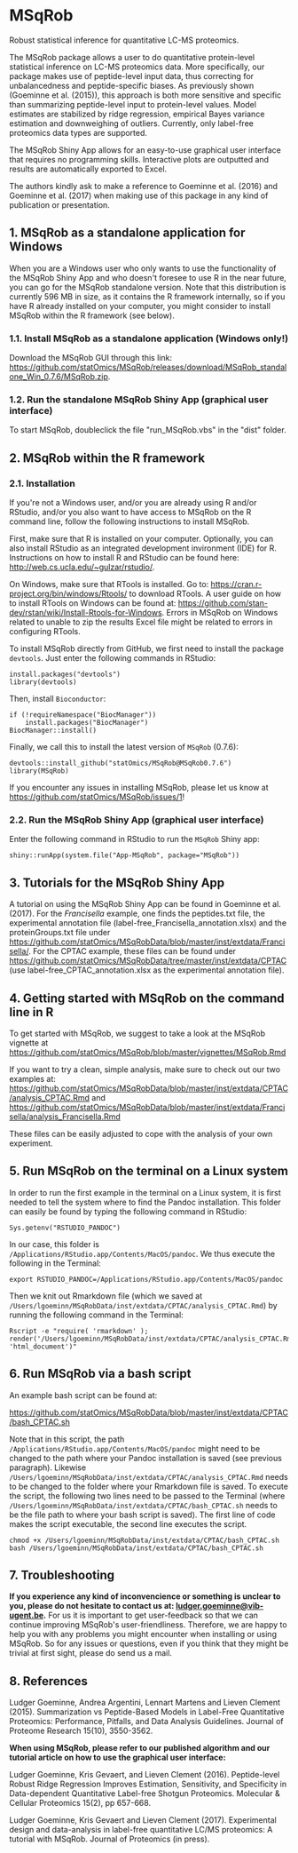 # MSqRob

Robust statistical inference for quantitative LC-MS proteomics.

The MSqRob package allows a user to do quantitative protein-level statistical inference on LC-MS proteomics data. More specifically, our package makes use of peptide-level input data, thus correcting for unbalancedness and peptide-specific biases. As previously shown (Goeminne et al. (2015)), this approach is both more sensitive and specific than summarizing peptide-level input to protein-level values. Model estimates are stabilized by ridge regression, empirical Bayes variance estimation and downweighing of outliers. Currently, only label-free proteomics data types are supported.

The MSqRob Shiny App allows for an easy-to-use graphical user interface that requires no programming skills. Interactive plots are outputted and results are automatically exported to Excel.

The authors kindly ask to make a reference to Goeminne et al. (2016) and Goeminne et al. (2017) when making use of this package in any kind of publication or presentation.

## 1. MSqRob as a standalone application for Windows

When you are a Windows user who only wants to use the functionality of the MSqRob Shiny App and who doesn't foresee to use R in the near future, you can go for the MSqRob standalone version. Note that this distribution is currently 596 MB in size, as it contains the R framework internally, so if you have R already installed on your computer, you might consider to install MSqRob within the R framework (see below).

### 1.1. Install MSqRob as a standalone application (Windows only!)

Download the MSqRob GUI through this link: https://github.com/statOmics/MSqRob/releases/download/MSqRob_standalone_Win_0.7.6/MSqRob.zip.  

### 1.2. Run the standalone MSqRob Shiny App (graphical user interface)

To start MSqRob, doubleclick the file "run_MSqRob.vbs" in the "dist" folder.

## 2. MSqRob within the R framework

### 2.1. Installation

If you're not a Windows user, and/or you are already using R and/or RStudio, and/or you also want to have access to MSqRob on the R command line, follow the following instructions to install MSqRob.

First, make sure that R is installed on your computer. Optionally, you can also install RStudio as an integrated development invironment (IDE) for R. Instructions on how to install R and RStudio can be found here: http://web.cs.ucla.edu/~gulzar/rstudio/.

On Windows, make sure that RTools is installed. Go to: https://cran.r-project.org/bin/windows/Rtools/ to download RTools. A user guide on how to install RTools on Windows can be found at: https://github.com/stan-dev/rstan/wiki/Install-Rtools-for-Windows. Errors in MSqRob on Windows related to unable to zip the results Excel file might be related to errors in configuring RTools.

To install MSqRob directly from GitHub, we first need to install the package `devtools`. Just enter the following commands in RStudio:

~~~~
install.packages("devtools")
library(devtools)
~~~~

Then, install `Bioconductor`:

~~~~
if (!requireNamespace("BiocManager"))
    install.packages("BiocManager")
BiocManager::install()
~~~~

Finally, we call this to install the latest version of `MSqRob` (0.7.6):

~~~~
devtools::install_github("statOmics/MSqRob@MSqRob0.7.6")
library(MSqRob)
~~~~

If you encounter any issues in installing MSqRob, please let us know at https://github.com/statOmics/MSqRob/issues/1!

### 2.2. Run the MSqRob Shiny App (graphical user interface)

Enter the following command in RStudio to run the `MSqRob` Shiny app:

~~~~
shiny::runApp(system.file("App-MSqRob", package="MSqRob"))
~~~~

## 3. Tutorials for the MSqRob Shiny App

A tutorial on using the MSqRob Shiny App can be found in Goeminne et al. (2017). For the *Francisella* example, one finds the peptides.txt file, the experimental annotation file (label-free_Francisella_annotation.xlsx) and the proteinGroups.txt file under  https://github.com/statOmics/MSqRobData/blob/master/inst/extdata/Francisella/. For the CPTAC example, these files can be found under https://github.com/statOmics/MSqRobData/tree/master/inst/extdata/CPTAC (use label-free_CPTAC_annotation.xlsx as the experimental annotation file).

## 4. Getting started with MSqRob on the command line in R

To get started with MSqRob, we suggest to take a look at the MSqRob vignette at https://github.com/statOmics/MSqRob/blob/master/vignettes/MSqRob.Rmd

If you want to try a clean, simple analysis, make sure to check out our two examples at:
https://github.com/statOmics/MSqRobData/blob/master/inst/extdata/CPTAC/analysis_CPTAC.Rmd
and
https://github.com/statOmics/MSqRobData/blob/master/inst/extdata/Francisella/analysis_Francisella.Rmd

These files can be easily adjusted to cope with the analysis of your own experiment.

## 5. Run MSqRob on the terminal on a Linux system

In order to run the first example in the terminal on a Linux system, it is first needed to tell the system where to find the Pandoc installation. This folder can easily be found by typing the following command in RStudio:

~~~~
Sys.getenv("RSTUDIO_PANDOC")
~~~~

In our case, this folder is `/Applications/RStudio.app/Contents/MacOS/pandoc`.
We thus execute the following in the Terminal:
~~~~
export RSTUDIO_PANDOC=/Applications/RStudio.app/Contents/MacOS/pandoc
~~~~

Then we knit out Rmarkdown file (which we saved at `/Users/lgoeminn/MSqRobData/inst/extdata/CPTAC/analysis_CPTAC.Rmd`) by running the following command in the Terminal:

~~~~
Rscript -e "require( 'rmarkdown' ); render('/Users/lgoeminn/MSqRobData/inst/extdata/CPTAC/analysis_CPTAC.Rmd', 'html_document')"
~~~~

## 6. Run MSqRob via a bash script

An example bash script can be found at:

https://github.com/statOmics/MSqRobData/blob/master/inst/extdata/CPTAC/bash_CPTAC.sh

Note that in this script, the path `/Applications/RStudio.app/Contents/MacOS/pandoc` might need to be changed to the path where your Pandoc installation is saved (see previous paragraph). Likewise `/Users/lgoeminn/MSqRobData/inst/extdata/CPTAC/analysis_CPTAC.Rmd` needs to be changed to the folder where your Rmarkdown file is saved. To execute the script, the following two lines need to be passed to the Terminal (where `/Users/lgoeminn/MSqRobData/inst/extdata/CPTAC/bash_CPTAC.sh` needs to be the file path to where your bash script is saved). The first line of code makes the script executable, the second line executes the script.

~~~~
chmod +x /Users/lgoeminn/MSqRobData/inst/extdata/CPTAC/bash_CPTAC.sh
bash /Users/lgoeminn/MSqRobData/inst/extdata/CPTAC/bash_CPTAC.sh
~~~~

## 7. Troubleshooting

**If you experience any kind of inconvencience or something is unclear to you, please do not hesitate to contact us at: [ludger.goeminne@vib-ugent.be](mailto:ludger.goeminne@vib-ugent.be).** For us it is important to get user-feedback so that we can continue improving MSqRob's user-friendliness. Therefore, we are happy to help you with any problems you might encounter when installing or using MSqRob. So for any issues or questions, even if you think that they might be trivial at first sight, please do send us a mail.

## 8. References

Ludger Goeminne, Andrea Argentini, Lennart Martens and Lieven Clement (2015). Summarization vs Peptide-Based Models in Label-Free Quantitative Proteomics: Performance, Pitfalls, and Data Analysis Guidelines. Journal of Proteome Research 15(10), 3550-3562.

**When using MSqRob, please refer to our published algorithm and our tutorial article on how to use the graphical user interface:**

Ludger Goeminne, Kris Gevaert, and Lieven Clement (2016). Peptide-level Robust Ridge Regression Improves Estimation, Sensitivity, and Specificity in Data-dependent Quantitative Label-free Shotgun Proteomics. Molecular & Cellular Proteomics 15(2), pp 657-668.

Ludger Goeminne, Kris Gevaert and Lieven Clement (2017). Experimental design and data-analysis in label-free quantitative LC/MS proteomics: A tutorial with MSqRob. Journal of Proteomics (in press).
